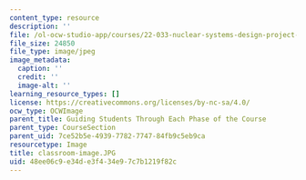 ```yaml
---
content_type: resource
description: ''
file: /ol-ocw-studio-app/courses/22-033-nuclear-systems-design-project-fall-2011/48ee06c9e34de3f434e97c7b1219f82c_classroom-image.JPG
file_size: 24850
file_type: image/jpeg
image_metadata:
  caption: ''
  credit: ''
  image-alt: ''
learning_resource_types: []
license: https://creativecommons.org/licenses/by-nc-sa/4.0/
ocw_type: OCWImage
parent_title: Guiding Students Through Each Phase of the Course
parent_type: CourseSection
parent_uid: 7ce52b5e-4939-7782-7747-84fb9c5eb9ca
resourcetype: Image
title: classroom-image.JPG
uid: 48ee06c9-e34d-e3f4-34e9-7c7b1219f82c
---
```

